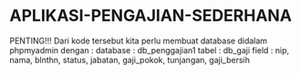 # APLIKASI-PENGAJIAN-SEDERHANA
PENTING!!!
Dari kode tersebut kita perlu membuat database didalam phpmyadmin
dengan :
database  : db_penggajian1
tabel     : db_gaji
field     : nip, nama, blnthn, status, jabatan, gaji_pokok, tunjangan, gaji_bersih

